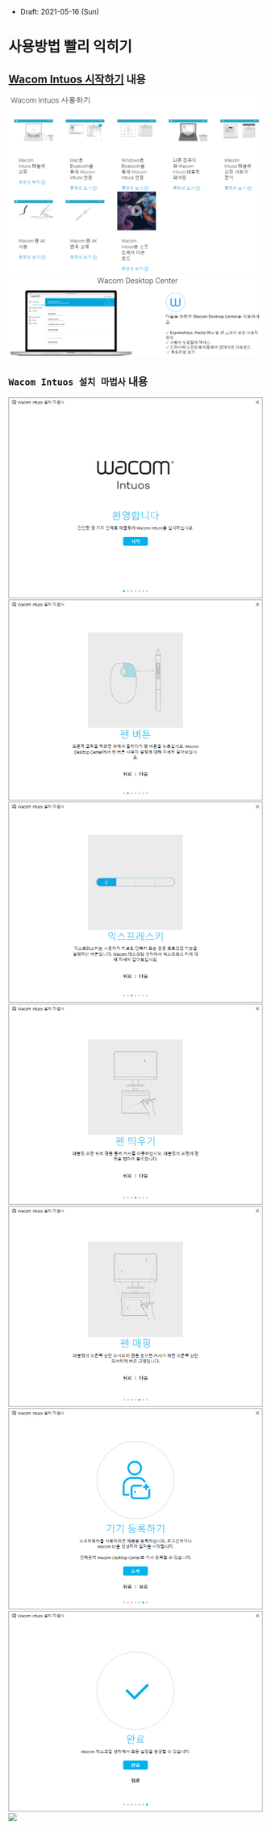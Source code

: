 * Draft: 2021-05-16 (Sun)

# 사용방법 빨리 익히기

## [Wacom Intuos 시작하기](https://www.wacom.com/ko-kr/getting-started/wacom-intuos) 내용

<img src='images/wacom_intuos-getting_started-how_to_use_it.png'>

<img src='images/wacom_intuos-getting_started-wacom_desktop_center.png'>

## `Wacom Intuos 설치 마법사` 내용
<img src='images/watcom_intuos-installation_wizard-1.png'>

<img src='images/watcom_intuos-installation_wizard-2.png'>

<img src='images/watcom_intuos-installation_wizard-3.png'>

<img src='images/watcom_intuos-installation_wizard-4.png'>

<img src='images/watcom_intuos-installation_wizard-5.png'>

<img src='images/watcom_intuos-installation_wizard-6.png'>

<img src='images/watcom_intuos-installation_wizard-7.png'>

<img src='images/'>
